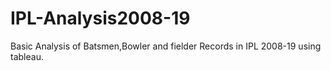 # IPL-Analysis2008-19
Basic Analysis of Batsmen,Bowler and fielder Records in IPL 2008-19 using tableau.
